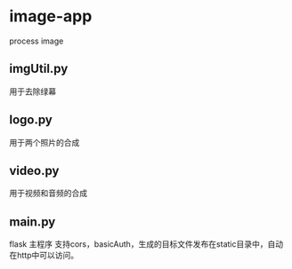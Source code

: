 # image-app

process image

## imgUtil.py

用于去除绿幕

## logo.py

用于两个照片的合成

## video.py

用于视频和音频的合成

## main.py

flask 主程序
支持cors，basicAuth，生成的目标文件发布在static目录中，自动在http中可以访问。